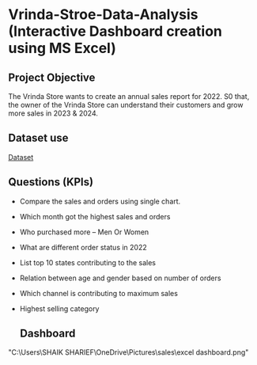 # Vrinda-Stroe-Data-Analysis (Interactive Dashboard creation using MS Excel)
## Project Objective
The Vrinda Store wants to create an annual sales report for 2022. S0 that, the owner of the Vrinda
Store can understand their customers and grow more sales in 2023 & 2024.

## Dataset use
<a href="https://github.com/Sharief3/Data-Analysis-Dashboard/edit/main/README.md">Dataset</a>

## Questions (KPIs)
-	Compare the sales and orders using single chart.

-	Which month got the highest sales and orders

-	Who purchased more – Men Or Women

-	What are different order status in 2022

-	List top 10 states contributing to the sales

-	Relation between age and gender based on number of orders

-	Which channel is contributing to maximum sales

-	Highest selling category

    ## Dashboard
"C:\Users\SHAIK SHARIEF\OneDrive\Pictures\sales\excel dashboard.png"


